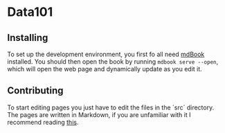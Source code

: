 # Data101

## Installing

To set up the development environment, you first fo all need [mdBook](https://rust-lang.github.io/mdBook/guide/installation.html) installed. You should then open the book by running `mdbook serve --open`, which will open the web page and dynamically update as you edit it.

## Contributing

To start editing pages you just have to edit the files in the ´src´ directory. The pages are written in Markdown, if you are unfamiliar with it I recommend reading [this](https://rust-lang.github.io/mdBook/format/markdown.html).
